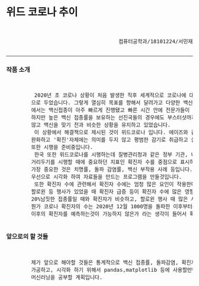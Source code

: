 <!DOCTYPE html>
<head>
    <title>프로젝트 제안서</title>
    <meta charset="utf-8">
</head>
<body>
    <h1>위드 코로나 추이</h1><br>
    <pre>
                                    컴퓨터공학과/18101224/서민재
    </pre>
    <hr>
    <h3>작품 소개</h3><br>
    <pre>
         2020년 초 코로나 상황이 처음 발생한 직후 세계적으로 코로나에 대한 해결책으로는 거리두기와 백신, 치료제 개발을 코로나 종식의 조건
        으로 두었습니다. 그렇게 열심히 목표를 향해서 달려가고 다양한 백신이 나오고 거리두기를 하며 2021년에 다다라서는 영국,미국 등 선진국
        에서는 백신접종이 아주 빠르게 진행됐고 빠른 시간 안에 전문가들이 예측하던 집단 면역 발생 기준 수준의 국민 백십 접종률에 다다랐습니다.
        하지만 높은 백신 접종률을 보유하는 선진국들의 경우에도 부스터샷까지 맞추었음에도 불구하고 변이 등의 돌파감염에 의해서 확진자는 줄지
        않고 백신을 맞기 전과 비슷한 상황을 유지하고 있었습니다.
         이 상황에서 해결책으로 제시된 것이 위드코로나 입니다. 에이즈와 같이 치명률이 높은 전염병이 아니므로 백신을 모두 접종해서 증상을
        완화하고 '확진'자체에는 의미를 두지 않고 평범한 감기로 취급하고 살아가자는 개념으로 현재 많은 나라에서 시행이 되고 있고 한국에서
        또한 시행을 준비중입니다.
         한국 또한 위드코로나를 시행하는데 질병관리청과 같은 정부 기관, 네이버와 같은 상업 서비스에서 코로나의 정보를 찾아보면 이전 
        거리두기를 시행할 때에 중요하던 지표인 확진자 수를 중점으로 표시하고 있습니다. 위드 코로나를 시행하면 확진자 수도 중요하지만
        가장 중요한 것은 치명률, 돌파 감염률, 백신 부작용 사례 등입니다. 그래서 저는 제 프로젝트에 위드 코로나에 필요하고 중요한 지표들을
        우선으로 시각화 하여 자료들을 만드는 프로그램을 만들것입니다.
         또한 확진자 수에 관련해서 확진자 수에는 엄청 많은 요인이 작용한다고 생각을 했습니다. 예를들면 백신 접종에 따른 확진자 수 감소,
        할로윈 등 행사가 있었을 때 확진자 급증 등이 확진자 수에 많은 영향을 미친다고 생각을 했는데 백신 접종률이 2달만에 급증했는데도
        20%남짓한 접종률일 때와 확진자가 비슷하고, 할로윈 행사 때 많은 사람들이 모임을 가졌는데도 확진자가 폭증하지 않은 점을 보면서
        뭔가 코로나 확진자의 수는 2020년 12월 1000명을 돌파한 이후부터는 주기적으로 진동을 하는것이 아닌가, 그렇다면 그래프의 점들로
        이후의 확진자를 예측하는것이 가능하지 않은가 라는 생각이 들어서 확진자 예측도 프로젝트에 포함할 것입니다.
    </pre>
    <h3>앞으로의 할 것들</h3><br>
    <pre>
        제가 앞으로 해야할 것들은 통계적으로 백신 접종률, 돌파감염, 확진자 수 사이의 관계를 생각해보는 것이고, 데이터 수집, 데이터를
        가공하고, 시각화 하기 위해서 pandas,matplotlib 등에 사용할만한 것들을 공부하고, 확진자 예측에서 사용될 라인피팅이나 
        머신러닝을 공부할 계획입니다.
    </pre>

</body>